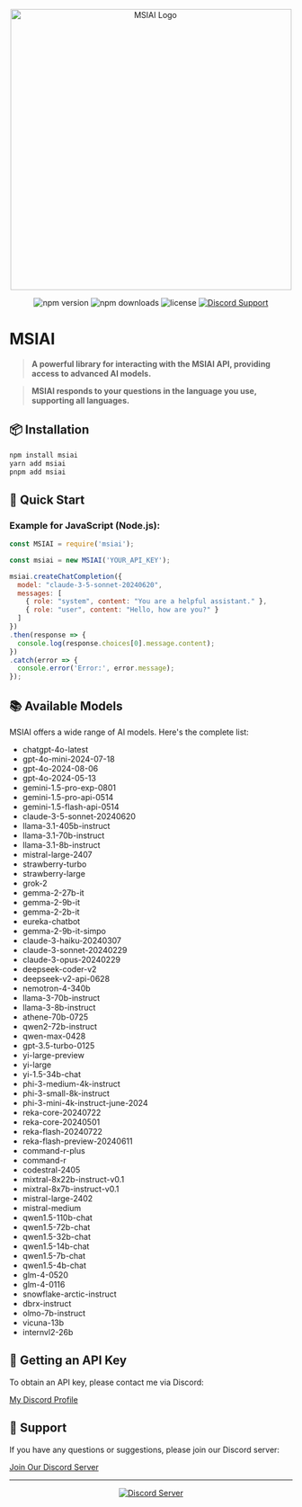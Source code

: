 
<p align="center">
  <img width=500 src="https://your-logo-url-here.com/msiai-logo.png" alt="MSIAI Logo">
</p>

<p align="center">
  <img src="https://img.shields.io/npm/v/msiai?style=for-the-badge" alt="npm version">
  <img src="https://img.shields.io/npm/dt/msiai?style=for-the-badge" alt="npm downloads">
  <img src="https://img.shields.io/npm/l/msiai?style=for-the-badge" alt="license">
  <a href="https://discord.com/users/657241749579759616" target="_blank">
    <img src="https://img.shields.io/badge/Discord-Support-7289DA?style=for-the-badge&logo=discord" alt="Discord Support">
  </a>
</p>

# MSIAI

> **A powerful library for interacting with the MSIAI API, providing access to advanced AI models.**

> **MSIAI responds to your questions in the language you use, supporting all languages.**

## 📦 Installation

```bash
npm install msiai
yarn add msiai
pnpm add msiai
```

## 🚀 Quick Start

### Example for JavaScript (Node.js):

```javascript
const MSIAI = require('msiai');

const msiai = new MSIAI('YOUR_API_KEY');

msiai.createChatCompletion({
  model: "claude-3-5-sonnet-20240620",
  messages: [
    { role: "system", content: "You are a helpful assistant." },
    { role: "user", content: "Hello, how are you?" }
  ]
})
.then(response => {
  console.log(response.choices[0].message.content);
})
.catch(error => {
  console.error('Error:', error.message);
});
```

## 📚 Available Models

MSIAI offers a wide range of AI models. Here's the complete list:

- chatgpt-4o-latest
- gpt-4o-mini-2024-07-18
- gpt-4o-2024-08-06
- gpt-4o-2024-05-13
- gemini-1.5-pro-exp-0801
- gemini-1.5-pro-api-0514
- gemini-1.5-flash-api-0514
- claude-3-5-sonnet-20240620
- llama-3.1-405b-instruct
- llama-3.1-70b-instruct
- llama-3.1-8b-instruct
- mistral-large-2407
- strawberry-turbo
- strawberry-large
- grok-2
- gemma-2-27b-it
- gemma-2-9b-it
- gemma-2-2b-it
- eureka-chatbot
- gemma-2-9b-it-simpo
- claude-3-haiku-20240307
- claude-3-sonnet-20240229
- claude-3-opus-20240229
- deepseek-coder-v2
- deepseek-v2-api-0628
- nemotron-4-340b
- llama-3-70b-instruct
- llama-3-8b-instruct
- athene-70b-0725
- qwen2-72b-instruct
- qwen-max-0428
- gpt-3.5-turbo-0125
- yi-large-preview
- yi-large
- yi-1.5-34b-chat
- phi-3-medium-4k-instruct
- phi-3-small-8k-instruct
- phi-3-mini-4k-instruct-june-2024
- reka-core-20240722
- reka-core-20240501
- reka-flash-20240722
- reka-flash-preview-20240611
- command-r-plus
- command-r
- codestral-2405
- mixtral-8x22b-instruct-v0.1
- mixtral-8x7b-instruct-v0.1
- mistral-large-2402
- mistral-medium
- qwen1.5-110b-chat
- qwen1.5-72b-chat
- qwen1.5-32b-chat
- qwen1.5-14b-chat
- qwen1.5-7b-chat
- qwen1.5-4b-chat
- glm-4-0520
- glm-4-0116
- snowflake-arctic-instruct
- dbrx-instruct
- olmo-7b-instruct
- vicuna-13b
- internvl2-26b

## 🔑 Getting an API Key

To obtain an API key, please contact me via Discord:

[My Discord Profile](https://discord.com/users/657241749579759616)

## 🤝 Support

If you have any questions or suggestions, please join our Discord server:

[Join Our Discord Server](https://discord.gg/bdfd)

---

<p align="center">
  <a href="https://discord.gg/bdfd">
    <img src="https://img.shields.io/discord/1085293868976709652?color=7289da&logo=discord&logoColor=white&style=for-the-badge" alt="Discord Server">
  </a>
</p>


